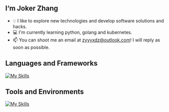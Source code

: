 ## I‘m Joker Zhang

- :bulb: I like to explore new technologies and develop software solutions and hacks.
- :computer: I'm currently learning python, golang and kubernetes.
- :mailbox: You can shoot me an email at zyyyxdz@outlook.com! I will reply as soon as possible.



## Languages and Frameworks

[![My Skills](https://skillicons.dev/icons?i=git,docker,python,django,go,kubernetes)](https://skillicons.dev)



## Tools and Environments

[![My Skills](https://skillicons.dev/icons?i=linux,vim,md,vscode,redis,mysql)](https://skillicons.dev)






